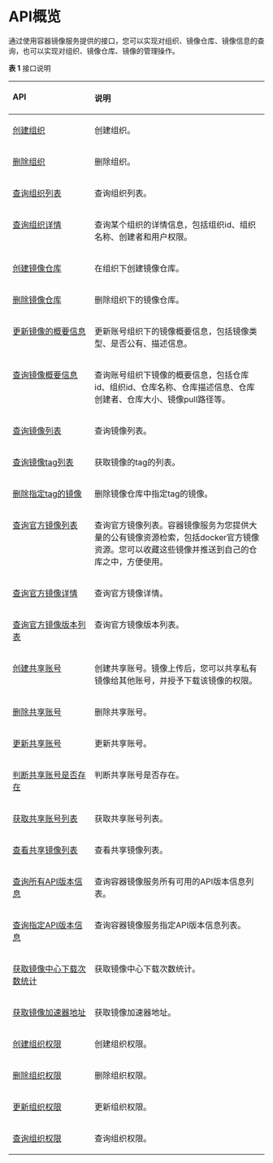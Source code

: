 # API概览<a name="swr_02_0065"></a>

通过使用容器镜像服务提供的接口，您可以实现对组织、镜像仓库、镜像信息的查询，也可以实现对组织、镜像仓库、镜像的管理操作。

**表 1**  接口说明

<a name="table88711342351"></a>
<table><thead align="left"><tr id="row88716427513"><th class="cellrowborder" valign="top" width="32%" id="mcps1.2.3.1.1"><p id="p1871442156"><a name="p1871442156"></a><a name="p1871442156"></a>API</p>
</th>
<th class="cellrowborder" valign="top" width="68%" id="mcps1.2.3.1.2"><p id="p12871194215516"><a name="p12871194215516"></a><a name="p12871194215516"></a>说明</p>
</th>
</tr>
</thead>
<tbody><tr id="row1145120310497"><td class="cellrowborder" valign="top" width="32%" headers="mcps1.2.3.1.1 "><p id="p3451113194913"><a name="p3451113194913"></a><a name="p3451113194913"></a><a href="创建组织.md">创建组织</a></p>
</td>
<td class="cellrowborder" valign="top" width="68%" headers="mcps1.2.3.1.2 "><p id="p7451153154910"><a name="p7451153154910"></a><a name="p7451153154910"></a>创建组织。</p>
</td>
</tr>
<tr id="row1345119354918"><td class="cellrowborder" valign="top" width="32%" headers="mcps1.2.3.1.1 "><p id="p7451153204913"><a name="p7451153204913"></a><a name="p7451153204913"></a><a href="删除组织.md">删除组织</a></p>
</td>
<td class="cellrowborder" valign="top" width="68%" headers="mcps1.2.3.1.2 "><p id="p1145183194916"><a name="p1145183194916"></a><a name="p1145183194916"></a>删除组织。</p>
</td>
</tr>
<tr id="row14515315491"><td class="cellrowborder" valign="top" width="32%" headers="mcps1.2.3.1.1 "><p id="p124513314916"><a name="p124513314916"></a><a name="p124513314916"></a><a href="查询组织列表.md">查询组织列表</a></p>
</td>
<td class="cellrowborder" valign="top" width="68%" headers="mcps1.2.3.1.2 "><p id="p745113184912"><a name="p745113184912"></a><a name="p745113184912"></a>查询组织列表。</p>
</td>
</tr>
<tr id="row139966563480"><td class="cellrowborder" valign="top" width="32%" headers="mcps1.2.3.1.1 "><p id="p2099612562482"><a name="p2099612562482"></a><a name="p2099612562482"></a><a href="查询组织详情.md">查询组织详情</a></p>
</td>
<td class="cellrowborder" valign="top" width="68%" headers="mcps1.2.3.1.2 "><p id="p7996155618489"><a name="p7996155618489"></a><a name="p7996155618489"></a>查询某个组织的详情信息，包括组织id、组织名称、创建者和用户权限。</p>
</td>
</tr>
<tr id="row193875553480"><td class="cellrowborder" valign="top" width="32%" headers="mcps1.2.3.1.1 "><p id="p16387155134819"><a name="p16387155134819"></a><a name="p16387155134819"></a><a href="创建镜像仓库.md">创建镜像仓库</a></p>
</td>
<td class="cellrowborder" valign="top" width="68%" headers="mcps1.2.3.1.2 "><p id="p173871455144811"><a name="p173871455144811"></a><a name="p173871455144811"></a>在组织下创建镜像仓库。</p>
</td>
</tr>
<tr id="row76419536489"><td class="cellrowborder" valign="top" width="32%" headers="mcps1.2.3.1.1 "><p id="p3643453174816"><a name="p3643453174816"></a><a name="p3643453174816"></a><a href="删除镜像仓库.md">删除镜像仓库</a></p>
</td>
<td class="cellrowborder" valign="top" width="68%" headers="mcps1.2.3.1.2 "><p id="p0643175315481"><a name="p0643175315481"></a><a name="p0643175315481"></a>删除组织下的镜像仓库。</p>
</td>
</tr>
<tr id="row08723421515"><td class="cellrowborder" valign="top" width="32%" headers="mcps1.2.3.1.1 "><p id="p207961550184814"><a name="p207961550184814"></a><a name="p207961550184814"></a><a href="更新镜像仓库的概要信息.md">更新镜像的概要信息</a></p>
</td>
<td class="cellrowborder" valign="top" width="68%" headers="mcps1.2.3.1.2 "><p id="p121701508378"><a name="p121701508378"></a><a name="p121701508378"></a>更新账号组织下的镜像概要信息，包括镜像类型、是否公有、描述信息。</p>
</td>
</tr>
<tr id="row1187211423510"><td class="cellrowborder" valign="top" width="32%" headers="mcps1.2.3.1.1 "><p id="p9795250174816"><a name="p9795250174816"></a><a name="p9795250174816"></a><a href="查询镜像仓库概要信息.md">查询镜像概要信息</a></p>
</td>
<td class="cellrowborder" valign="top" width="68%" headers="mcps1.2.3.1.2 "><p id="p61691806371"><a name="p61691806371"></a><a name="p61691806371"></a>查询账号组织下镜像的概要信息，包括仓库id、组织id、仓库名称、<span>仓库描述信息</span>、<span>仓库创建者</span>、仓库大小、<span>镜像pull路径</span>等。</p>
</td>
</tr>
<tr id="row2087254219512"><td class="cellrowborder" valign="top" width="32%" headers="mcps1.2.3.1.1 "><p id="p0795050194818"><a name="p0795050194818"></a><a name="p0795050194818"></a><a href="查询镜像列表.md">查询镜像列表</a></p>
</td>
<td class="cellrowborder" valign="top" width="68%" headers="mcps1.2.3.1.2 "><p id="p161673011371"><a name="p161673011371"></a><a name="p161673011371"></a>查询镜像列表。</p>
</td>
</tr>
<tr id="row1387219421653"><td class="cellrowborder" valign="top" width="32%" headers="mcps1.2.3.1.1 "><p id="p2794125004815"><a name="p2794125004815"></a><a name="p2794125004815"></a><a href="查询镜像tag列表.md">查询镜像tag列表</a></p>
</td>
<td class="cellrowborder" valign="top" width="68%" headers="mcps1.2.3.1.2 "><p id="p21651406373"><a name="p21651406373"></a><a name="p21651406373"></a>获取镜像的tag的列表。</p>
</td>
</tr>
<tr id="row20873042758"><td class="cellrowborder" valign="top" width="32%" headers="mcps1.2.3.1.1 "><p id="p6793450104811"><a name="p6793450104811"></a><a name="p6793450104811"></a><a href="删除指定tag的镜像.md">删除指定tag的镜像</a></p>
</td>
<td class="cellrowborder" valign="top" width="68%" headers="mcps1.2.3.1.2 "><p id="p8165140173719"><a name="p8165140173719"></a><a name="p8165140173719"></a>删除镜像仓库中指定tag的镜像。</p>
</td>
</tr>
<tr id="row1996444614579"><td class="cellrowborder" valign="top" width="32%" headers="mcps1.2.3.1.1 "><p id="p18964164619574"><a name="p18964164619574"></a><a name="p18964164619574"></a><a href="查询官方镜像列表.md">查询官方镜像列表</a></p>
</td>
<td class="cellrowborder" valign="top" width="68%" headers="mcps1.2.3.1.2 "><p id="p10964114655716"><a name="p10964114655716"></a><a name="p10964114655716"></a>查询官方镜像列表。容器镜像服务为您提供大量的公有镜像资源检索，包括docker官方镜像资源。您可以收藏这些镜像并推送到自己的仓库之中，方便使用。</p>
</td>
</tr>
<tr id="row27545115719"><td class="cellrowborder" valign="top" width="32%" headers="mcps1.2.3.1.1 "><p id="p675125113575"><a name="p675125113575"></a><a name="p675125113575"></a><a href="查询官方镜像详情.md">查询官方镜像详情</a></p>
</td>
<td class="cellrowborder" valign="top" width="68%" headers="mcps1.2.3.1.2 "><p id="p1075165111571"><a name="p1075165111571"></a><a name="p1075165111571"></a>查询官方镜像详情。</p>
</td>
</tr>
<tr id="row14834124815572"><td class="cellrowborder" valign="top" width="32%" headers="mcps1.2.3.1.1 "><p id="p15834164815579"><a name="p15834164815579"></a><a name="p15834164815579"></a><a href="查询官方镜像版本列表.md">查询官方镜像版本列表</a></p>
</td>
<td class="cellrowborder" valign="top" width="68%" headers="mcps1.2.3.1.2 "><p id="p1583464835719"><a name="p1583464835719"></a><a name="p1583464835719"></a>查询官方镜像版本列表。</p>
</td>
</tr>
<tr id="row191740203579"><td class="cellrowborder" valign="top" width="32%" headers="mcps1.2.3.1.1 "><p id="p1617512015712"><a name="p1617512015712"></a><a name="p1617512015712"></a><a href="创建共享账号.md">创建共享账号</a></p>
</td>
<td class="cellrowborder" valign="top" width="68%" headers="mcps1.2.3.1.2 "><p id="p13176220165710"><a name="p13176220165710"></a><a name="p13176220165710"></a>创建共享账号。镜像上传后，您可以共享<span class="keyword" id="keyword149651164212"><a name="keyword149651164212"></a><a name="keyword149651164212"></a>私有镜像</span>给其他账号，并授予下载该镜像的权限。</p>
</td>
</tr>
<tr id="row0364155612568"><td class="cellrowborder" valign="top" width="32%" headers="mcps1.2.3.1.1 "><p id="p736595615610"><a name="p736595615610"></a><a name="p736595615610"></a><a href="删除共享账号.md">删除共享账号</a></p>
</td>
<td class="cellrowborder" valign="top" width="68%" headers="mcps1.2.3.1.2 "><p id="p129123259110"><a name="p129123259110"></a><a name="p129123259110"></a>删除共享账号。</p>
</td>
</tr>
<tr id="row941674820567"><td class="cellrowborder" valign="top" width="32%" headers="mcps1.2.3.1.1 "><p id="p18418134820563"><a name="p18418134820563"></a><a name="p18418134820563"></a><a href="更新共享账号.md">更新共享账号</a></p>
</td>
<td class="cellrowborder" valign="top" width="68%" headers="mcps1.2.3.1.2 "><p id="p103461628015"><a name="p103461628015"></a><a name="p103461628015"></a>更新共享账号。</p>
</td>
</tr>
<tr id="row71481415924"><td class="cellrowborder" valign="top" width="32%" headers="mcps1.2.3.1.1 "><p id="p514917153219"><a name="p514917153219"></a><a name="p514917153219"></a><a href="判断共享帐号是否存在.md">判断共享账号是否存在</a></p>
</td>
<td class="cellrowborder" valign="top" width="68%" headers="mcps1.2.3.1.2 "><p id="p51499156219"><a name="p51499156219"></a><a name="p51499156219"></a>判断共享账号是否存在。</p>
</td>
</tr>
<tr id="row207281881322"><td class="cellrowborder" valign="top" width="32%" headers="mcps1.2.3.1.1 "><p id="p1731148728"><a name="p1731148728"></a><a name="p1731148728"></a><a href="获取共享帐号列表.md">获取共享账号列表</a></p>
</td>
<td class="cellrowborder" valign="top" width="68%" headers="mcps1.2.3.1.2 "><p id="p47313817219"><a name="p47313817219"></a><a name="p47313817219"></a>获取共享账号列表。</p>
</td>
</tr>
<tr id="row1295416574198"><td class="cellrowborder" valign="top" width="32%" headers="mcps1.2.3.1.1 "><p id="p45251171204"><a name="p45251171204"></a><a name="p45251171204"></a><a href="查看共享镜像列表.md">查看共享镜像列表</a></p>
</td>
<td class="cellrowborder" valign="top" width="68%" headers="mcps1.2.3.1.2 "><p id="p11525197112013"><a name="p11525197112013"></a><a name="p11525197112013"></a>查看共享镜像列表。</p>
</td>
</tr>
<tr id="row109551357181911"><td class="cellrowborder" valign="top" width="32%" headers="mcps1.2.3.1.1 "><p id="p95265792016"><a name="p95265792016"></a><a name="p95265792016"></a><a href="查询所有API版本信息.md">查询所有API版本信息</a></p>
</td>
<td class="cellrowborder" valign="top" width="68%" headers="mcps1.2.3.1.2 "><p id="p195261076209"><a name="p195261076209"></a><a name="p195261076209"></a>查询<span>容器镜像</span>服务所有可用的API版本信息列表。</p>
</td>
</tr>
<tr id="row1295535710193"><td class="cellrowborder" valign="top" width="32%" headers="mcps1.2.3.1.1 "><p id="p05261876202"><a name="p05261876202"></a><a name="p05261876202"></a><a href="查询指定API版本信息.md">查询指定API版本信息</a></p>
</td>
<td class="cellrowborder" valign="top" width="68%" headers="mcps1.2.3.1.2 "><p id="p155261579206"><a name="p155261579206"></a><a name="p155261579206"></a>查询<span>容器镜像</span>服务指定API版本信息列表。</p>
</td>
</tr>
<tr id="row7955105731915"><td class="cellrowborder" valign="top" width="32%" headers="mcps1.2.3.1.1 "><p id="p1552677112018"><a name="p1552677112018"></a><a name="p1552677112018"></a><a href="获取镜像中心下载次数统计.md">获取镜像中心下载次数统计</a></p>
</td>
<td class="cellrowborder" valign="top" width="68%" headers="mcps1.2.3.1.2 "><p id="p4526107132018"><a name="p4526107132018"></a><a name="p4526107132018"></a>获取镜像中心下载次数统计。</p>
</td>
</tr>
<tr id="row181264548191"><td class="cellrowborder" valign="top" width="32%" headers="mcps1.2.3.1.1 "><p id="p1852677112013"><a name="p1852677112013"></a><a name="p1852677112013"></a><a href="获取镜像加速器地址.md">获取镜像加速器地址</a></p>
</td>
<td class="cellrowborder" valign="top" width="68%" headers="mcps1.2.3.1.2 "><p id="p20526774204"><a name="p20526774204"></a><a name="p20526774204"></a>获取镜像加速器地址。</p>
</td>
</tr>
<tr id="row1681441205812"><td class="cellrowborder" valign="top" width="32%" headers="mcps1.2.3.1.1 "><p id="p5814416584"><a name="p5814416584"></a><a name="p5814416584"></a><a href="创建组织权限.md">创建组织权限</a></p>
</td>
<td class="cellrowborder" valign="top" width="68%" headers="mcps1.2.3.1.2 "><p id="p781417135817"><a name="p781417135817"></a><a name="p781417135817"></a>创建组织权限。</p>
</td>
</tr>
<tr id="row281418165819"><td class="cellrowborder" valign="top" width="32%" headers="mcps1.2.3.1.1 "><p id="p481431145812"><a name="p481431145812"></a><a name="p481431145812"></a><a href="删除组织权限.md">删除组织权限</a></p>
</td>
<td class="cellrowborder" valign="top" width="68%" headers="mcps1.2.3.1.2 "><p id="p1681441175818"><a name="p1681441175818"></a><a name="p1681441175818"></a>删除组织权限。</p>
</td>
</tr>
<tr id="row12814917588"><td class="cellrowborder" valign="top" width="32%" headers="mcps1.2.3.1.1 "><p id="p18147113583"><a name="p18147113583"></a><a name="p18147113583"></a><a href="更新组织权限.md">更新组织权限</a></p>
</td>
<td class="cellrowborder" valign="top" width="68%" headers="mcps1.2.3.1.2 "><p id="p1081410110585"><a name="p1081410110585"></a><a name="p1081410110585"></a>更新组织权限。</p>
</td>
</tr>
<tr id="row15903376582"><td class="cellrowborder" valign="top" width="32%" headers="mcps1.2.3.1.1 "><p id="p89031771584"><a name="p89031771584"></a><a name="p89031771584"></a><a href="查询组织权限.md">查询组织权限</a></p>
</td>
<td class="cellrowborder" valign="top" width="68%" headers="mcps1.2.3.1.2 "><p id="p17903278585"><a name="p17903278585"></a><a name="p17903278585"></a>查询组织权限。</p>
</td>
</tr>
</tbody>
</table>

